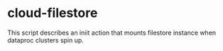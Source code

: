 # cloud-filestore

This script describes an iniit action that mounts filestore instance when dataproc clusters spin up. 
